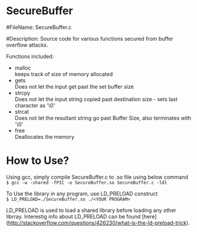 # SecureBuffer

#FileName: SecureBuffer.c

#Description: 
Source code for various functions secured from buffer overflow attacks.

Functions included:
* malloc <br/> keeps track of size of memory allocated
* gets	<br/>	Does not let the input get past the set buffer size
* strcpy <br/>		Does not let the input string copied past destination size - sets last character as '\0'
* strcat <br/>		Does not let the resultant string go past Buffer Size, also terminates with '\0' 
* free 	<br/>	  Deallocates the memory
	
# How to Use?

Using gcc, simply compile SecureBuffer.c to .so file using below command <br/>
 ``$ gcc -w -shared -fPIC -o SecureBuffer.so SecureBuffer.c -ldl ``
 
To Use the library in any program, use LD_PRELOAD construct <br/>
`` $ LD_PRELOAD=./SecureBuffer.so ./<YOUR PROGRAM> ``

LD_PRELOAD is used to load a shared library before loading any other librray. Interestig info about LD_PRELOAD can be found [here] (http://stackoverflow.com/questions/426230/what-is-the-ld-preload-trick).

